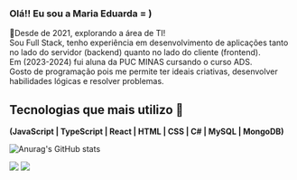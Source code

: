 ### Olá!! Eu sou a Maria Eduarda = )

<p>📍Desde de 2021, explorando a área de TI! <br>
Sou Full Stack, tenho experiência em desenvolvimento de aplicações tanto no lado do servidor (backend) quanto no lado do cliente (frontend).<br>
Em (2023-2024) fui aluna da PUC MINAS cursando o curso ADS. <br>
Gosto de programação pois me permite ter ideais criativas, desenvolver habilidades lógicas e resolver problemas.
</p>

## Tecnologias que mais utilizo 🚀

<p> <strong>(JavaScript | TypeScript | React | HTML | CSS | C# | MySQL | 
MongoDB)</strong></p>


![Anurag's GitHub stats](https://github-readme-stats.vercel.app/api?username=MariaEduardadr&show_icons=true&theme=dracula)

<!--
![Top Langs](https://github-readme-stats.vercel.app/api/top-langs/??username=MariaEduardadr&show&hide=html,css,_icons=true&theme=dracula) --> 

<a href = "mariaeduarda.reis0414@gmail.com"><img src="https://img.shields.io/badge/-Gmail-%23333?style=for-the-badge&logo=gmail&logoColor=white" target="_blank"></a>
 <a href="https://www.linkedin.com/in/maria-eduarda-dos-reis-2a73a1238" target="_blank"><img src="https://img.shields.io/badge/-LinkedIn-%230077B5?style=for-the-badge&logo=linkedin&logoColor=white" target="_blank"></a> 

